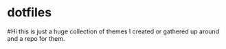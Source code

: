 # dotfiles
#Hi this is just a huge collection of themes I created or gathered up around and a repo for them.
